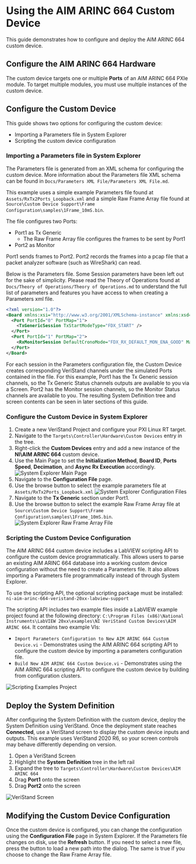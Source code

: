 # Using the AIM ARINC 664 Custom Device

This guide demonstrates how to configure and deploy the AIM ARINC 664 custom device.

## Configure the AIM ARINC 664 Hardware

The custom device targets one or multiple **Ports** of an AIM ARINC 664 PXIe module. To target multiple modules, you must use multiple instances of the custom device.

## Configure the Custom Device

This guide shows two options for configuring the custom device:
- Importing a Parameters file in System Explorer
- Scripting the custom device configuration

### Importing a Parameters file in System Explorer
The Parameters file is generated from an XML schema for configuring the custom device. More information about the Parameters file XML schema can be found in `Docs/Parameters XML File/Parameters XML File.md`.

This example uses a simple example Parameters file found at `Assets/RxTx2Ports_Loopback.xml` and a simple Raw Frame Array file found at `Source\Custom Device Support\Frame Configuration\samples\1Frame_10mS.bin`.

The file configures two Ports:
- Port1 as Tx Generic
    - The Raw Frame Array file configures the frames to be sent by Port1
- Port2 as Monitor

Port1 sends frames to Port2. Port2 records the frames into a pcap file that a packet analyzer software (such as WireShark) can read.

Below is the Parameters file. Some Session parameters have been left out for the sake of simplicity. Please read the Theory of Operations found at `Docs/Theory of Operations/Theory of Operations.md` to understand the full list of parameters and features you have access to when creating a Parameters xml file.

```xml
<?xml version="1.0"?>
<Board xmlns:xsi="http://www.w3.org/2001/XMLSchema-instance" xmlns:xsd="http://www.w3.org/2001/XMLSchema" PortSpeed="FDX_1000MBIT">
  <Port PortId="0" PortMap="1">
    <TxGenericSession TxStartModeType="FDX_START" />
  </Port>
  <Port PortId="1" PortMap="2">
    <RxMonitorSession DefaultCronoMode="FDX_RX_DEFAULT_MON_ENA_GOOD" MaxFileSizeMB="0" />
  </Port>
</Board>
```

For each session in the Parameters configuration file, the Custom Device creates corresponding VeriStand channels under the simulated Ports contained in the file. For this example, Port1 has the Tx Generic session channels, so the Tx Generic Status channels outputs are available to you via a Screen. Port2 has the Monitor session channels, so the Monitor Status channels are available to you. The resulting System Definition tree and screen contents can be seen in later sections of this guide.

### Configure the Custom Device in System Explorer

1. Create a new VeriStand Project and configure your PXI Linux RT target.
2. Navigate to the `Targets\Controller\Hardware\Custom Devices` entry in the tree.
3. Right-click the **Custom Devices** entry and add a new instance of the **NI\AIM ARINC 664** custom device.
4. Use the Main Page to set the **Initialization Method**, **Board ID**, **Ports Speed**, **Decimation**, and **Async Rx Execution** accordingly.
![System Explorer Main Page](Screenshots/System_Explorer_main_configured.png)
5. Navigate to the **Configuration File** page.
6. Use the browse button to select the example parameters file at `Assets/RxTx2Ports_Loopback.xml`
![System Explorer Configuration Files](Screenshots/System_Explorer_configuration_file_configured.png)
7. Navigate to the **Tx Generic** section under Port1.
8. Use the browse button to select the example Raw Frame Array file at `Source\Custom Device Support\Frame Configuration\samples\1Frame_10mS.bin`.![System Explorer Raw Frame Array File](Screenshots/System_Explorer_frame_configured.png)

### Scripting the Custom Device Configuration

The AIM ARINC 664 custom device includes a LabVIEW scripting API to configure the custom device programmatically. This allows users to parse an existing AIM ARINC 664 database into a working custom device configuration without the need to create a Parameters file. It also allows importing a Parameters file programmatically instead of through System Explorer.

To use the scripting API, the optional scripting package must be installed:
`ni-aim-arinc-664-veristand-20xx-labview-support`

The scripting API includes two example files inside a LabVIEW example project found at the following directory: `C:\Program Files (x86)\National Instruments\LabVIEW 20xx\examples\NI VeriStand Custom Devices\AIM ARINC 664`. It contains two example VIs:

- `Import Parameters Configuration to New AIM ARINC 664 Custom Device.vi` - Demonstrates using the AIM ARINC 664 scripting API to configure the custom device by importing a parameters configuration file.
- `Build New AIM ARINC 664 Custom Device.vi` - Demonstrates using the AIM ARINC 664 scripting API to configure the custom device by building from configuration clusters.

![Scripting Examples Project](Screenshots/Scripting_examples_project.png)

## Deploy the System Definition

After configuring the System Definition with the custom device, deploy the System Definition using VeriStand. Once the deployment state reaches **Connected**, use a VeriStand screen to display the custom device inputs and outputs. This example uses VeriStand 2020 R6, so your screen controls may behave differently depending on version.

1. Open a VeriStand Screen
2. Highlight the **System Definition** tree in the left rail
3. Expand the tree to `Targets\Controller\Hardware\Custom Devices\AIM ARINC 664`
4. Drag **Port1** onto the screen
5. Drag **Port2** onto the screen

![VeriStand Screen](Screenshots/VeriStand_screen_deployed.png)

## Modifying the Custom Device Configuration

Once the custom device is configured, you can change the configuration using the **Configuration File** page in System Explorer. If the Parameters file changes on disk, use the **Refresh** button. If you need to select a new file, press the button to load a new path into the dialog. The same is true if you choose to change the Raw Frame Array file.